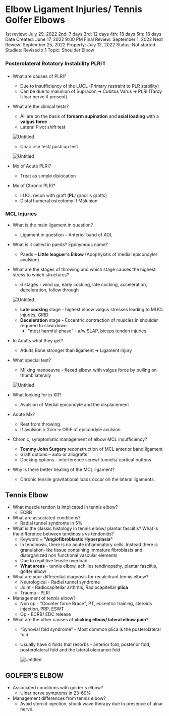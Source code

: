 # Elbow Ligament Injuries/ Tennis Golfer Elbows

1st review: July 29, 2022
2nd: 7 days
3rd: 12 days
4th: 18 days
5th: 18 days
Date Created: June 17, 2022 9:00 PM
Final Review: September 1, 2022
Next Review: September 25, 2022
Property: July 12, 2022
Status: Not started
Studies: Revised x 1
Topic: Shoulder Elbow

### Posterolateral Rotatory Instability PLRI ❗️

- What are causes of PLRI?
    - Due to insufficiency of the LUCL (Primary restraint to PLR stability)
    - Can be due to malunion of Supracon ➔ Cubitus Varus ➔ PLRI (Tardy Ulnar nerve if present)
- What are the clinical tests?
    - All are on the basis of **forearm supination** and **axial loading** with a **valgus force**
    - Lateral Pivot shift test
    
    ![Untitled](Elbow%20Ligament%20Injuries%20Tennis%20Golfer%20Elbows%20e7c2cdfd9eac406f963c6f20af6c78f4/Untitled.png)
    
    - Chair rise test/ push up test
    
    ![Untitled](Elbow%20Ligament%20Injuries%20Tennis%20Golfer%20Elbows%20e7c2cdfd9eac406f963c6f20af6c78f4/Untitled%201.png)
    
- Mx of Acute PLRI?
    - Treat as simple dislocation
- Mx of Chronic PLRI?
    - LUCL recon with graft (**PL**/ gracilis grafts)
    - Distal humeral osteotomy if Malunion

### MCL Injuries

- What is the main ligament in question?
    - Ligament in question – Anterior band of AOL
- What is it called in paeds? Eponymous name?
    - Paeds – **Little leaguer’s Elbow** (Apophysitis of medial epicondyle/ avulsion)
- What are the stages of throwing and which stage causes the highest stress to which structures?
    - 6 stages - wind up, early cocking, late cocking, acceleration, deceleration, follow through
    
    ![Untitled](Elbow%20Ligament%20Injuries%20Tennis%20Golfer%20Elbows%20e7c2cdfd9eac406f963c6f20af6c78f4/Untitled%202.png)
    
    - **Late cocking** stage - highest elbow valgus stresses leading to MUCL injuries, GIRD
    - **Deceleration** stage - Eccentric contraction of muscles in shoulder required to slow down
        - "most harmful phase" - a/w SLAP, biceps tendon injuries
- In Adults what they get?
    - Adults Bone stronger than ligament ➔ Ligament injury
- What special test?
    - Milking manoeuvre - flexed elbow, with valgus force by pulling on thumb laterally
    
    ![Untitled](Elbow%20Ligament%20Injuries%20Tennis%20Golfer%20Elbows%20e7c2cdfd9eac406f963c6f20af6c78f4/Untitled%203.png)
    
- What looking for in XR?
    - Avulsion of Medial epicondyle and the displacement
- Acute Mx?
    - Rest from throwing
    - If avulsion > 2cm ➔ ORIF of epicondyle avulsion
- Chronic, symptomatic management of elbow MCL insufficiency?
    - **Tommy John Surgery** reconstruction of MCL anterior band ligament
    - Graft options – auto or allografts
    - Docking options - interference screw/ tunnels/ cortical buttons
- Why is there better healing of the MCL ligament?
    - Chronic tensile gravitational loads occur on the lateral ligaments.

## Tennis Elbow

- What muscle tendon is implicated in tennis elbow?
    - ECRB
- What are associated conditions?
    - Radial tunnel syndrome in 5%
- What is the classic histology in tennis elbow/ plantar fasciitis? What is the difference between tendinosis vs tendonitis?
    - Keyword = **"Angiofibroblastic Hyperplasia"**
    - In tendinosis, there is no acute inflammatory cells. Instead there is granulation-like tissue containing immature fibroblasts and disorganized non functional vascular elements
    - Due to repititive tensile overload
    - **What areas** - tennis elbow, achilles tendinopathy, plantar fasciitis, golfer elbow
- What are your differential diagnosis for recalcitrant tennis elbow?
    - Neurological - Radial tunnel syndrome
    - Joint - Radiocapitellar arthritis, Radiocapitellar **plica**
    - Trauma - PLRI
- Management of tennis elbow?
    - Non op - "Counter force Brace", PT, eccentric training, steroids injection, PRP, ESWT
    - Op - ECRB/ EDC release
- What are the other causes of **clicking elbow/ lateral elbow pain**?
    - “Synovial fold syndrome” - Most common plica is the posterolateral fold
    - Usually have 4 folds that resorbs - anterior fold, posterior fold, posterolateral fold and the lateral olecranon fold
        
        ![Untitled](Elbow%20Ligament%20Injuries%20Tennis%20Golfer%20Elbows%20e7c2cdfd9eac406f963c6f20af6c78f4/Untitled%204.png)
        

## GOLFER'S ELBOW

- Associated conditions with golder's elbow?
    - Ulnar nerve symptoms in 23-60%
- Management differences from tennis elbow?
    - Avoid steroid injection, shock wave therapy due to presence of ulnar nerve.